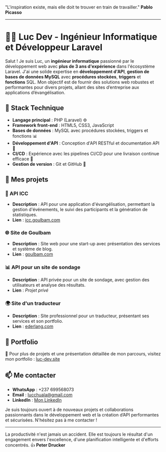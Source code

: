 "L'inspiration existe, mais elle doit te trouver en train de travailler." **Pablo Picasso**

---

# 👨‍💻 Luc Dev - Ingénieur Informatique et Développeur Laravel

Salut ! Je suis Luc, un **ingénieur informatique** passionné par le développement web avec **plus de 3 ans d'expérience** dans l'écosystème Laravel. J'ai une solide expertise en **développement d'API**, **gestion de bases de données MySQL** avec **procédures stockées**, **triggers** et **fonctions** SQL. Mon objectif est de fournir des solutions web robustes et performantes pour divers projets, allant des sites d’entreprise aux applications d’évangélisation.

## 🔧 Stack Technique

- **Langage principal** : PHP (Laravel) ⚙️
- **Framework front-end** : HTML5, CSS3, JavaScript
- **Bases de données** : MySQL avec procédures stockées, triggers et fonctions 📊
- **Développement d'API** : Conception d'API RESTful et documentation API 📜
- **CI/CD** : Expérience avec les pipelines CI/CD pour une livraison continue efficace 🚀
- **Gestion de version** : Git et GitHub 📂

## 🚀 Mes projets

### 📱 API ICC
- **Description** : API pour une application d'évangélisation, permettant la gestion d'événements, le suivi des participants et la génération de statistiques.
- **Lien** : [icc.goulbam.com](https://icc.goulbam.com)

### 🌐 Site de Goulbam
- **Description** : Site web pour une start-up avec présentation des services et système de blog.
- **Lien** : [goulbam.com](https://goulbam.com)

### 📊 API pour un site de sondage
- **Description** : API privée pour un site de sondage, avec gestion des utilisateurs et analyse des résultats.
- **Lien** : *Projet privé*

### 🌍 Site d'un traducteur
- **Description** : Site professionnel pour un traducteur, présentant ses services et son portfolio.
- **Lien** : [ederlang.com](https://ederlang.com)

## 💼 Portfolio

🎨 Pour plus de projets et une présentation détaillée de mon parcours, visitez mon portfolio : [luc-dev.site](https://luc-dev.site)

## 📫 Me contacter

- **WhatsApp** : +237 699568073
- **Email** : lucchuala@gmail.com
- **LinkedIn** : [Mon LinkedIn](https://www.linkedin.com/in/nguemoue)

Je suis toujours ouvert à de nouveaux projets et collaborations passionnants dans le développement web et la création d’API performantes et sécurisées. N'hésitez pas à me contacter !

--- 

La productivité n'est jamais un accident. Elle est toujours le résultat d'un engagement envers l'excellence, d'une planification intelligente et d'efforts concentrés. 👍 **Peter Drucker**
